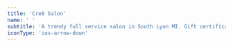 ```yaml
---
title: 'Cre8 Salon'
name: ' '
subtitle: 'A trendy full service salon in South Lyon MI. Gift certificates available, walk ins welcome. For men, women, and children.'
iconType: 'ios-arrow-down'
---
```



